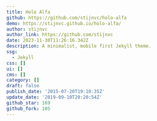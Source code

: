 ```yaml
---
title: Holo Alfa
github: https://github.com/stijnvc/holo-alfa
demo: https://stijnvc.github.io/holo-alfa/
author: stijnvc
author_link: https://github.com/stijnvc
date: 2023-11-30T11:26:16.342Z
description: A minimalist, mobile first Jekyll theme.
ssg:
  - Jekyll
css: []
ui: []
cms: []
category: []
draft: false
publish_date: '2015-07-20T19:10:35Z'
update_date: '2019-09-10T20:20:54Z'
github_star: 169
github_fork: 105
---
```

